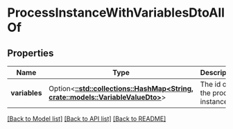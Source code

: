 # ProcessInstanceWithVariablesDtoAllOf

## Properties

Name | Type | Description | Notes
------------ | ------------- | ------------- | -------------
**variables** | Option<[**::std::collections::HashMap<String, crate::models::VariableValueDto>**](VariableValueDto.md)> | The id of the process instance. | [optional]

[[Back to Model list]](../README.md#documentation-for-models) [[Back to API list]](../README.md#documentation-for-api-endpoints) [[Back to README]](../README.md)



